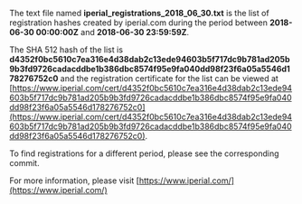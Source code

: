 The text file named **iperial_registrations_2018_06_30.txt** is the list of registration hashes created by iperial.com during the period between **2018-06-30 00:00:00Z** and **2018-06-30 23:59:59Z**.

The SHA 512 hash of the list is **d4352f0bc5610c7ea316e4d38dab2c13ede94603b5f717dc9b781ad205b9b3fd9726cadacddbe1b386dbc8574f95e9fa040dd98f23f6a05a5546d178276752c0** and the registration certificate for the list can be viewed at [https://www.iperial.com/cert/d4352f0bc5610c7ea316e4d38dab2c13ede94603b5f717dc9b781ad205b9b3fd9726cadacddbe1b386dbc8574f95e9fa040dd98f23f6a05a5546d178276752c0](https://www.iperial.com/cert/d4352f0bc5610c7ea316e4d38dab2c13ede94603b5f717dc9b781ad205b9b3fd9726cadacddbe1b386dbc8574f95e9fa040dd98f23f6a05a5546d178276752c0).

To find registrations for a different period, please see the corresponding commit.

For more information, please visit [https://www.iperial.com/](https://www.iperial.com/)
